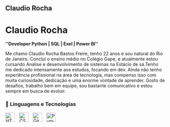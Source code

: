 ## Claudio Rocha

#  Claudio Rocha 

**''Developer Python | SQL | Exel | Power BI''**

Me chamo Claudio Rocha Bastos Freire, tenho 22 anos e sou natural do Rio de Janeiro. Concluí o ensino médio no Colégio Gape, e atualmente estou cursando Analise e desenvolvimento de sistemas na Estácio de sá.Tenho me dedicado intensamente aos estudos, focando em dev.
Ainda não tenho experiência profissional na área de tecnologia, mas compenso isso com muita curiosidade, dedicação e uma enorme vontade de aprender. Gosto de desafios, trabalho bem em equipe, sou bastante comunicativo e estou sempre em busca de evoluir.

### 🤖 Linguagens e Tecnologias

<img 
    align="left" 
    alt="HTML"
    title="HTML" 
    width="30px" 
    style="padding-right: 10px;" 
    src="https://cdn.jsdelivr.net/gh/devicons/devicon@latest/icons/html5/html5-original.svg" 
/>
<img 
    align="left" 
    alt="CSS" 
    title="CSS"
    width="30px" 
    style="padding-right: 10px;" 
    src="https://cdn.jsdelivr.net/gh/devicons/devicon@latest/icons/css3/css3-original.svg" 
/>
<img 
    align="left" 
    alt="Git" 
    title="Git"
    width="30px" 
    style="padding-right: 10px;" 
    src="https://cdn.jsdelivr.net/gh/devicons/devicon@latest/icons/git/git-original.svg" 
/>
<img 
    align="left" 
    alt="Python" 
    title="Python"
    width="30px" 
    style="padding-right: 10px;" 
    src="https://cdn.jsdelivr.net/gh/devicons/devicon@latest/icons/python/python-original.svg" 
/>
